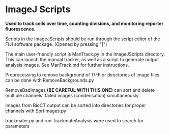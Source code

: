 # ImageJ Scripts
**Used to track cells over time, counting divisions, and monitoring reporter fluorescence.**

Scripts in the ImageJScripts should be run through the script editor of the FIJI software package. (Opened by pressing "[")

The main user-friendly script is ManTrack.py in the ImageJScripts directory. This can launch the manual tracker, as well as a script to generate output analysis images. See ManTrack.md for further instructions.

Preprocessing to remove background of TIFF or directories of image files can be done with RemoveBackgrounds.py

RemoveBadImages **(BE CAREFUL WITH THIS ONE)** can sort and delete multiple channels' failed images (condensation) simultaneously.

Images from BioCT output can be sorted into directories for proper channels with SortImages.py

trackmater.py and run TrackmateAnalysis were used to search for parameters 